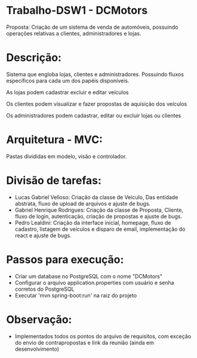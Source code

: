 # Trabalho-DSW1 - DCMotors

Proposta: Criação de um sistema de venda de automóveis, possuindo operações relativas a clientes, administradores e lojas.

# Descrição:
Sistema que engloba lojas, clientes e administradores. Possuindo fluxos específicos para cada um dos papéis disponíveis.

As lojas podem cadastrar excluir e editar veículos

Os clientes podem visualizar e fazer propostas de aquisição dos veículos 

Os administradores podem cadastrar, editar ou excluir lojas ou clientes

# Arquitetura - MVC:
Pastas divididas em modelo, visão e controlador.

# Divisão de tarefas:
- Lucas Gabriel Velloso: Criação da classe de Veiculo, Das entidade abstrata, fluxo de upload de arquivos e ajuste de bugs.
- Gabriel Henrique Rodrigues: Criação da classe de Proposta, Cliente, fluxo de login, autenticação, criação de propostas e ajuste de bugs.
- Pedro Lealdini: Criação da interface inicial, homepage, fluxo de cadastro, listagem de veículos e disparo de email, implementação do react e ajuste de bugs.

# Passos para execução:
 - Criar um database no PostgreSQL com o nome "DCMotors"
 - Configurar o arquivo application.properties com usuário e senha corretos do PostgreSQL
 - Executar 'mvn spring-boot:run' na raiz do projeto

# Observação:
- Implementados todos os pontos do arquivo de requisitos, com exceção do envio de contrapropostas e link da reunião (ainda em desenvolvimento)
